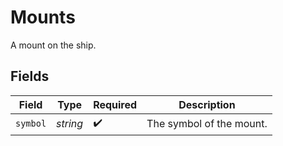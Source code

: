 # Mounts

A mount on the ship.


## Fields

| Field                    | Type                     | Required                 | Description              |
| ------------------------ | ------------------------ | ------------------------ | ------------------------ |
| `symbol`                 | *string*                 | :heavy_check_mark:       | The symbol of the mount. |